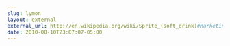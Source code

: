 ```yaml
---
slug: lymon
layout: external
external_url: http://en.wikipedia.org/wiki/Sprite_(soft_drink)#Marketing
date: 2010-08-10T23:07:07-05:00
---
```

